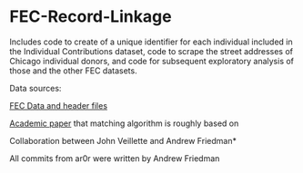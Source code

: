 # FEC-Record-Linkage
Includes code to create of a unique identifier for each individual included in the Individual Contributions dataset, code to scrape the street addresses of Chicago individual donors, and code for subsequent exploratory analysis of those and the other FEC datasets.

Data sources:

[FEC Data and header files](www.fec.gov/finance/disclosure/ftpdet.shtml)

[Academic paper](http://goodliffe.byu.edu/papers/linkage.pdf) that matching algorithm is roughly based on

Collaboration between John Veillette and Andrew Friedman*

All commits from ar0r were written by Andrew Friedman
